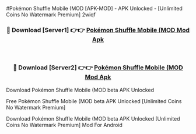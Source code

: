 #Pokémon Shuffle Mobile (MOD [APK-MOD] - APK Unlocked - [Unlimited Coins No Watermark Premium] 2wiqf



<div align="center">

<h3>🔴 Download [Server1] 👉👉 <a href="https://momento.my/?title=Pokémon_Shuffle_Mobile_(MOD">Pokémon Shuffle Mobile (MOD Mod Apk</a></h3><br>

<h3>🔴 Download [Server2] 👉👉 <a href="https://momento.my/?title=Pokémon_Shuffle_Mobile_(MOD">Pokémon Shuffle Mobile (MOD Mod Apk</a></h3>
</div>



Download Pokémon Shuffle Mobile (MOD beta APK Unlocked

Free Pokémon Shuffle Mobile (MOD beta APK Unlocked [Unlimited Coins No Watermark Premium]

Download Pokémon Shuffle Mobile (MOD beta APK Unlocked [Unlimited Coins No Watermark Premium] Mod For Android
